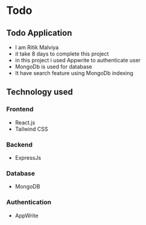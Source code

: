 # Todo

## Todo Application

- I am Ritik Malviya
- it take 8 days to complete this project
- in this project i used Appwrite to authenticate user
- MongoDb is used for database
- It have search feature using MongoDb indexing


## Technology used

### Frontend
- React.js
- Tailwind CSS

### Backend
- ExpressJs

### Database
- MongoDB

### Authentication
- AppWrite

  